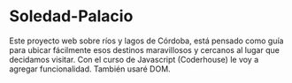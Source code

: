 # Soledad-Palacio
Este proyecto web sobre ríos y lagos de Córdoba,  está pensado como guía para ubicar fácilmente esos destinos maravillosos y cercanos al lugar que decidamos visitar.
Con el curso de Javascript (Coderhouse) le voy a agregar funcionalidad.
También usaré DOM.
